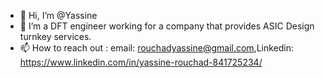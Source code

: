 - 👋 Hi, I’m @Yassine
- 🌱 I’m a DFT engineer working for a company that provides ASIC Design turnkey services. 
- 📫 How to reach out : email: rouchadyassine@gmail.com,Linkedin: https://www.linkedin.com/in/yassine-rouchad-841725234/
  
